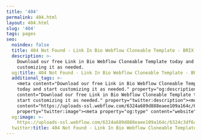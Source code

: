 ```yaml
---
title: '404'
permalink: 404.html
layout: 404.html
slug: '404'
tags: pages
seo:
  noindex: false
  title: 404 Not Found - Link In Bio Webflow Cloneable Template - BRIX Templates
  description: >-
    Download our free Link in Bio Webflow Cloneable Template today and start
    customizing it as needed.
  og:title: 404 Not Found - Link In Bio Webflow Cloneable Template - BRIX Templates
  additional_tags: >-
    <meta content="Download our free Link in Bio Webflow Cloneable Template
    today and start customizing it as needed." property="og:description"><meta
    content="Download our free Link in Bio Webflow Cloneable Template today and
    start customizing it as needed." property="twitter:description"><meta
    content="https://uploads-ssl.webflow.com/6324a689d888eaee109a164c/6324c3df6abc19b4bc107084_link-in-bio-clonable-webflow-template.png"
    property="twitter:image"><meta property="og:type" content="website">
  og:image: >-
    https://uploads-ssl.webflow.com/6324a689d888eaee109a164c/6324c3df6abc19b4bc107084_link-in-bio-clonable-webflow-template.png
  twitter:title: 404 Not Found - Link In Bio Webflow Cloneable Template - BRIX Templates
---
```



